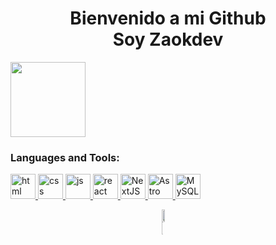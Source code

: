 <h1 align="center">Bienvenido a mi Github<br />Soy Zaokdev</h1>
<img src="https://media1.tenor.com/m/yj3qPQTpTJwAAAAd/chao-garden-sonic.gif" height="120">
<h3 align="left">Languages and Tools:</h3>
<p align="left">
  <a href="#" target="_blank" rel="noreferrer">
    <img
      src="https://www.svgrepo.com/show/303205/html-5-logo.svg"
      alt="html"
      width="40"
      height="40"
    />
  </a>
  <a href="#" target="_blank" rel="noreferrer">
    <img
      src="https://www.svgrepo.com/show/452185/css-3.svg"
      alt="css"
      width="40"
      height="40"
    />
  </a>
  <a href="#" target="_blank" rel="noreferrer">
    <img
      src="https://www.svgrepo.com/show/353925/javascript.svg"
      alt="js"
      width="40"
      height="40"
    />
  </a>
  <a href="#" target="_blank" rel="noreferrer">
    <img
      src="https://www.svgrepo.com/show/354259/react.svg"
      alt="react"
      width="40"
      height="40"
    />
  </a>
  <a href="#" target="_blank" rel="noreferrer">
    <img
      src="https://images.ctfassets.net/c63hsprlvlya/IacLLeOBR5WCvdCPqKuff/a57a4dc79978ad9e141972054ce9f71e/nextjs3.webp"
      alt="NextJS"
      width="40"
      height="40"
    />
  </a>
  <a href="#" target="_blank" rel="noreferrer">
    <img
      src="https://www.svgrepo.com/show/373446/astro.svg"
      alt="Astro"
      width="40"
      height="40"
    />
  </a>
  <a href="#" target="_blank" rel="noreferrer">
    <img
      src="https://www.svgrepo.com/show/303251/mysql-logo.svg"
      alt="MySQL"
      width="40"
      height="40"
    />
  </a>
</p>

<!-- STATS Y LENGUAJES MAS USADOS -->
<div style="display: grid; align-items: center; justify-content: center;">
  <img
    style="height: 100%; width: 49%; max-width: 100%"
    src="https://github-readme-stats.vercel.app/api?username=zaokdev&theme=gotham&count_private=true&show_icons=true&include_all_commits=true"
  />
  <img
    style="height: 100%; width: 49%; max-width: 10%"
    src="https://github-readme-stats.vercel.app/api/top-langs/?username=zaokdev&layout=compact&theme=gotham&langs_count=8"
  />
</div>
